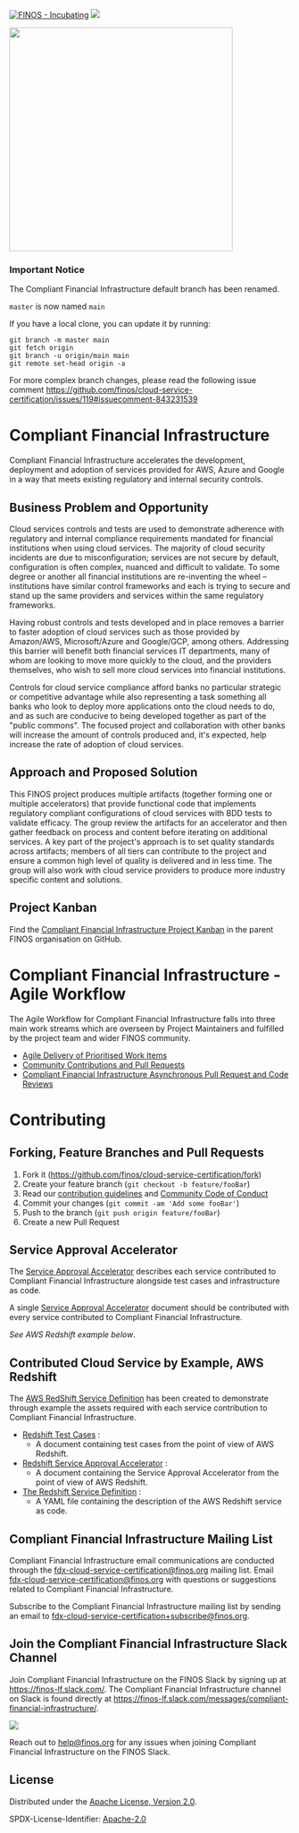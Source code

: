 [![FINOS - Incubating](https://cdn.jsdelivr.net/gh/finos/contrib-toolbox@master/images/badge-incubating.svg)](https://finosfoundation.atlassian.net/wiki/display/FINOS/Incubating)
[<img src="https://img.shields.io/badge/slack-@finos/Compliant%20financial%20infrastructure.svg?logo=slack">](https://finos-lf.slack.com/messages/compliant-financial-infrastructure/)

<img src="https://github.com/finos/branding/blob/master/project-logos/active-project-logos/Cloud%20Service%20Certification%20Logo/Horizontal/2020_CloudServicesCertification_Horizontal.png?raw=true" width="400">

### Important Notice
The Compliant Financial Infrastructure default branch has been renamed. 

`master` is now named `main`

If you have a local clone, you can update it by running:

```
git branch -m master main
git fetch origin
git branch -u origin/main main
git remote set-head origin -a
```

For more complex branch changes, please read the following issue comment https://github.com/finos/cloud-service-certification/issues/119#issuecomment-843231539 

# Compliant Financial Infrastructure
Compliant Financial Infrastructure accelerates the development, deployment and adoption of services provided for AWS, Azure and Google in a way that meets existing regulatory and internal security controls.

## Business Problem and Opportunity
Cloud services controls and tests are used to demonstrate adherence with regulatory and internal compliance requirements mandated for financial institutions when using cloud services. The majority of cloud security incidents are due to misconfiguration; services are not secure by default, configuration is often complex, nuanced and difficult to validate. To some degree or another all financial institutions are re-inventing the wheel – institutions have similar control frameworks and each is trying to secure and stand up the same providers and services within the same regulatory frameworks.

Having robust controls and tests developed and in place removes a barrier to faster adoption of cloud services such as those provided by Amazon/AWS, Microsoft/Azure and Google/GCP, among others. Addressing this barrier will benefit both financial services IT departments, many of whom are looking to move more quickly to the cloud, and the providers themselves, who wish to sell more cloud services into financial institutions.

Controls for cloud service compliance afford banks no particular strategic or competitive advantage while also representing a task something all banks who look to deploy more applications onto the cloud needs to do, and as such are conducive to being developed together as part of the "public commons". The focused project and collaboration with other banks will increase the amount of controls produced and, it's expected, help increase the rate of adoption of cloud services.

## Approach and Proposed Solution

This FINOS project produces multiple artifacts (together forming one or multiple accelerators) that provide functional code that implements regulatory compliant configurations of cloud services with BDD tests to validate efficacy. The group review the artifacts for an accelerator and then gather feedback on process and content before iterating on additional services. A key part of the project's approach is to set quality standards across artifacts; members of all tiers can contribute to the project and ensure a common high level of quality is delivered and in less time. The group will also work with cloud service providers to produce more industry specific content and solutions.

## Project Kanban
Find the [Compliant Financial Infrastructure Project Kanban](https://github.com/orgs/finos/projects/1) in the parent FINOS organisation on GitHub.

# Compliant Financial Infrastructure - Agile Workflow

The Agile Workflow for Compliant Financial Infrastructure falls into three main work streams which are overseen by Project Maintainers and fulfilled by the project team and wider FINOS community.

- [Agile Delivery of Prioritised Work Items](https://github.com/finos/cloud-service-certification/tree/main/docs/agile-workflow#agile)
- [Community Contributions and Pull Requests](https://github.com/finos/cloud-service-certification/tree/main/docs/agile-workflow#community)
- [Compliant Financial Infrastructure Asynchronous Pull Request and Code Reviews](https://github.com/finos/cloud-service-certification/tree/main/docs/agile-workflow#reviews)

# Contributing

## Forking, Feature Branches and Pull Requests

1. Fork it (<https://github.com/finos/cloud-service-certification/fork>)
2. Create your feature branch (`git checkout -b feature/fooBar`)
3. Read our [contribution guidelines](.github/CONTRIBUTING.md) and [Community Code of Conduct](https://www.finos.org/code-of-conduct)
4. Commit your changes (`git commit -am 'Add some fooBar'`)
5. Push to the branch (`git push origin feature/fooBar`)
6. Create a new Pull Request

## Service Approval Accelerator

The [Service Approval Accelerator](templates/ServiceApprovalAcceleratorTemplate.md) describes each service contributed to Compliant Financial Infrastructure alongside test cases and infrastructure as code.

A single [Service Approval Accelerator](templates/ServiceApprovalAcceleratorTemplate.md) document should be contributed with every service contributed to Compliant Financial Infrastructure. 

_See AWS Redshift example below_.

## Contributed Cloud Service by Example, AWS Redshift

The [AWS RedShift Service Definition](https://github.com/finos/cloud-service-certification/tree/master/aws/redshift) has been created to demonstrate through example the assets required with each service contribution to Compliant Financial Infrastructure.

* [Redshift Test Cases](aws/redshift/RedshiftTestCases.md) : 
  * A document containing test cases from the point of view of AWS Redshift. 
* [Redshift Service Approval Accelerator](aws/redshift/ServiceApprovalAcceleratorRedshift.md) : 
  * A document containing the Service Approval Accelerator from the point of view of AWS Redshift.
* [The Redshift Service Definition](aws/redshift/redshift_template_public.yml) : 
  * A YAML file containing the description of the AWS Redshift service as code.

## Compliant Financial Infrastructure Mailing List
Compliant Financial Infrastructure email communications are conducted through the fdx-cloud-service-certification@finos.org mailing list. Email fdx-cloud-service-certification@finos.org with questions or suggestions related to Compliant Financial Infrastructure.

Subscribe to the Compliant Financial Infrastructure mailing list by sending an email to fdx-cloud-service-certification+subscribe@finos.org.

## Join the Compliant Financial Infrastructure Slack Channel
Join Compliant Financial Infrastructure on the FINOS Slack by signing up at https://finos-lf.slack.com/. The Compliant Financial Infrastructure channel on Slack is found directly at https://finos-lf.slack.com/messages/compliant-financial-infrastructure/.

[<img src="https://img.shields.io/badge/slack-@finos/cloud%20service%20certification-green.svg?logo=slack">](https://finos-lf.slack.com/messages/compliant-financial-infrastructure/)

Reach out to help@finos.org for any issues when joining Compliant Financial Infrastructure on the FINOS Slack.

## License

Distributed under the [Apache License, Version 2.0](http://www.apache.org/licenses/LICENSE-2.0).

SPDX-License-Identifier: [Apache-2.0](https://spdx.org/licenses/Apache-2.0)
